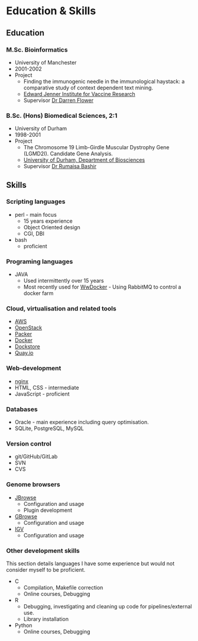 # Education & Skills

## Education

### M.Sc. Bioinformatics
* University of Manchester
* 2001-2002
* Project
    * Finding the immunogenic needle in the immunological haystack: a comparative study of context dependent text mining.
    * [Edward Jenner Institute for Vaccine Research](http://www.jenner.ac.uk/home)
    * Supervisor [Dr Darren Flower](http://www.aston.ac.uk/lhs/staff/az-index/dr-darren-flower/)

### B.Sc. (Hons) Biomedical Sciences, 2:1
* University of Durham
* 1998-2001
* Project
    * The Chromosome 19 Limb-Girdle Muscular Dystrophy Gene (LGMD2I). Candidate Gene Analysis.
    * [University of Durham, Department of Biosciences](https://www.dur.ac.uk/biosciences/)
    * Supervisor [Dr Rumaisa Bashir](https://www.dur.ac.uk/biosciences/about/schoolstaff/academicstaff/?id=3)

## Skills

### Scripting languages
* perl - main focus
    * 15 years experience
    * Object Oriented design
    * CGI, DBI
* bash
    * proficient

### Programing languages
* JAVA
    * Used intermittently over 15 years
    * Most recently used for [WwDocker](https://github.com/cancerit/WwDocker) - Using RabbitMQ to control a docker farm

### Cloud, virtualisation and related tools
* [AWS](https://aws.amazon.com/)
* [OpenStack](https://www.openstack.org/)
* [Packer](https://www.packer.io/)
* [Docker](https://www.docker.com/)
* [Dockstore](https://dockstore.org)
* [Quay.io](https://quay.io)

### Web-development
* [nginx](https://www.nginx.com/resources/wiki/)
* HTML, CSS - intermediate
* JavaScript - proficient

### Databases
* Oracle - main experience including query optimisation.
* SQLite, PostgreSQL, MySQL

### Version control
* git/GitHub/GitLab
* SVN
* CVS

### Genome browsers
* [JBrowse](https://jbrowse.org)
    * Configuration and usage
    * Plugin development
* [GBrowse](http://gmod.org/wiki/GBrowse)
    * Configuration and usage
* [IGV](http://software.broadinstitute.org/software/igv/)
    * Configuration and usage

### Other development skills

This section details languages I have some experience but would not consider myself to be proficient.

* C
    * Compilation, Makefile correction
    * Online courses, Debugging
* R
    * Debugging, investigating and cleaning up code for pipelines/external use.
    * Library installation
* Python
    * Online courses, Debugging
